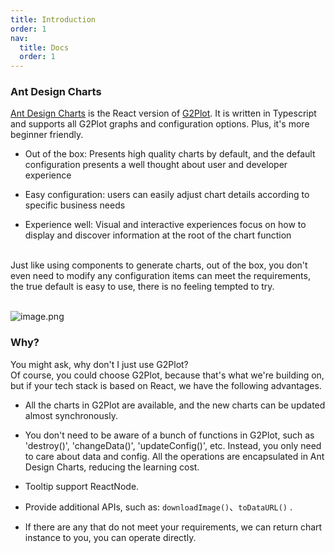 ```yaml
---
title: Introduction
order: 1
nav:
  title: Docs
  order: 1
---
```


### Ant Design Charts

[Ant Design Charts](https://github.com/ant-design/ant-design-charts) is the React version of [G2Plot](https://antv-g2plot.gitee.io/zh/examples/gallery). It is written in Typescript and supports all G2Plot graphs and configuration options. Plus, it's more beginner friendly.

- Out of the box: Presents high quality charts by default, and the default configuration presents a well thought about user and developer experience

- Easy configuration: users can easily adjust chart details according to specific business needs

- Experience well: Visual and interactive experiences focus on how to display and discover information at the root of the chart function

<br /> Just like using components to generate charts, out of the box, you don't even need to modify any configuration items can meet the requirements, the true default is easy to use, there is no feeling tempted to try.

<br />![image.png](https://gw.alipayobjects.com/zos/antfincdn/TcUwTMuNxI/0a9ac684-e862-4889-b783-e0a75a0e3138.png#align=left&display=inline&height=951&name=image.png&originHeight=1901&originWidth=2000&size=968667&status=done&style=none&width=1000)

### Why?

You might ask, why don't I just use G2Plot? <br /> Of course, you could choose G2Plot, because that's what we're building on, but if your tech stack is based on React, we have the following advantages.

- All the charts in G2Plot are available, and the new charts can be updated almost synchronously.

- You don't need to be aware of a bunch of functions in G2Plot, such as 'destroy()', 'changeData()', 'updateConfig()', etc. Instead, you only need to care about data and config. All the operations are encapsulated in Ant Design Charts, reducing the learning cost.

- Tooltip support ReactNode.

- Provide additional APIs, such as: `downloadImage()`、`toDataURL()` .

- If there are any that do not meet your requirements, we can return chart instance to you, you can operate directly.
